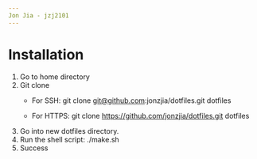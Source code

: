 ```yaml
---
Jon Jia - jzj2101
---
```


Installation
============
1. Go to home directory
2. Git clone
	* For SSH:
		git clone git@github.com:jonzjia/dotfiles.git dotfiles

	* For HTTPS:
		git clone https://github.com/jonzjia/dotfiles.git dotfiles
3. Go into new dotfiles directory.
4. Run the shell script:
	./make.sh
5. Success

